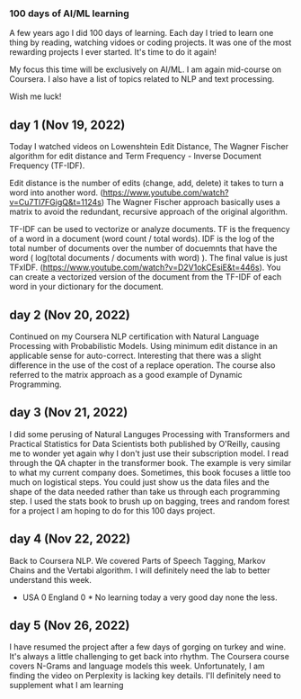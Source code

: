 ### 100 days of AI/ML learning

A few years ago I did 100 days of learning. Each day I tried to learn 
one thing by reading, watching vidoes or coding projects.  It was one 
of the most rewarding projects I ever started.  It's time to do it again!

My focus this time will be exclusively on AI/ML.  I am again mid-course on
Coursera.  I also have a list of topics related to NLP and text processing.  

Wish me luck!
  
## day 1 (Nov 19, 2022)

Today I watched videos on Lowenshtein Edit Distance, The Wagner Fischer algorithm
for edit distance and Term Frequency - Inverse Document Frequency (TF-IDF).

Edit distance is the number of edits (change, add, delete) it takes to turn a word 
into another word. (https://www.youtube.com/watch?v=Cu7Tl7FGigQ&t=1124s)
The Wagner Fischer approach basically uses a matrix to avoid the redundant, recursive
approach of the original algorithm.

TF-IDF can be used to vectorize or analyze documents.  TF is the frequency of a word in a document
(word count / total words). IDF is the log of the total number of documents over the number of docuemnts 
that have the word ( log(total documents / documents with word) ). The final value is just TFxIDF.
(https://www.youtube.com/watch?v=D2V1okCEsiE&t=446s).  You can create a vectorized version of the
document from the TF-IDF of each word in your dictionary for the document.

## day 2 (Nov 20, 2022)

Continued on my Coursera NLP certification with Natural Language Processing with Probabilistic Models.
Using minimum edit distance in an applicable sense for auto-correct. Interesting that there was a slight
difference in the use of the cost of a replace operation.  The course also referred to the matrix approach
as a good example of Dynamic Programming.

## day 3 (Nov 21, 2022)

I did some perusing of Natural Languges Processing with Transformers and Practical Statistics for
Data Scientists both published by O'Reilly, causing me to wonder yet again why I don't just use their
subscription model.  I read through the QA chapter in the transformer book.  The example is very similar to 
what my current company does. Sometimes, this book focuses a little too much on logistical steps.  You could
just show us the data files and the shape of the data needed rather than take us through each programming step.
I used the stats book to brush up on bagging, trees and random forest for a project I am hoping to do for
this 100 days project.

## day 4 (Nov 22, 2022)

Back to Coursera NLP.  We covered Parts of Speech Tagging, Markov Chains and the Vertabi algorithm.  I will
definitely need the lab to better understand this week.

* USA 0 England 0 * No learning today a very good day none the less.

## day 5 (Nov 26, 2022)

I have resumed the project after a few days of gorging on turkey and wine.  It's always a little challenging to get
back into rhythm.  The Coursera course covers N-Grams and language models this week. Unfortunately, I am finding the 
video on Perplexity is lacking key details. I'll definitely need to supplement what I am learning



